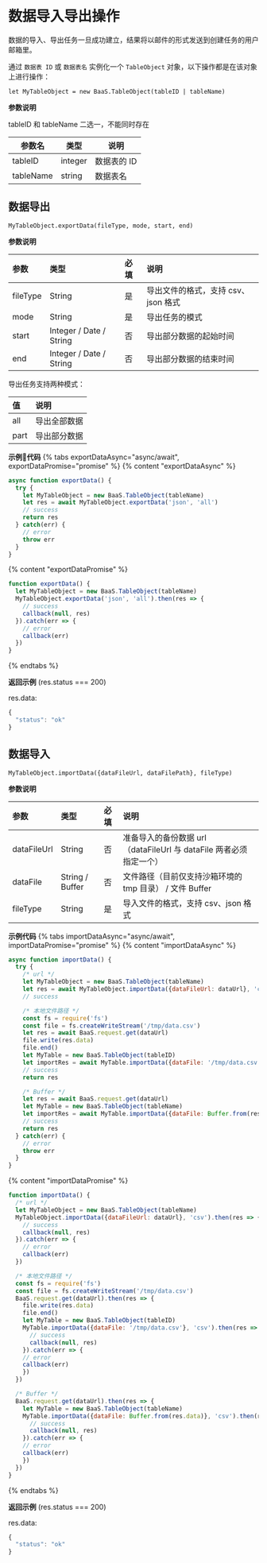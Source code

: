 # 数据导入导出操作

数据的导入、导出任务一旦成功建立，结果将以邮件的形式发送到创建任务的用户邮箱里。

通过 `数据表 ID` 或 `数据表名` 实例化一个 `TableObject` 对象，以下操作都是在该对象上进行操作：

`let MyTableObject = new BaaS.TableObject(tableID | tableName)`

**参数说明**

tableID 和 tableName 二选一，不能同时存在

| 参数名    | 类型    | 说明                                 |
|-----------|---------|--------------------------------------|
| tableID   | integer | 数据表的 ID                          |
| tableName | string  | 数据表名                             |

## 数据导出

`MyTableObject.exportData(fileType, mode, start, end)`

**参数说明**

| 参数      | 类型   | 必填 | 说明 |
| :-----   | :-----  | :-- | :---|
| fileType | String  |  是 | 导出文件的格式，支持 csv、json 格式 |
| mode     | String  |  是  | 导出任务的模式|
| start    | Integer / Date / String |  否  | 导出部分数据的起始时间 |
| end      | Integer / Date / String |  否  | 导出部分数据的结束时间 |

导出任务支持两种模式：

|    值   |    说明      |
| :-----  | :---------  |
| all     |  导出全部数据 |
| part    |  导出部分数据 |

**示例代码**
{% tabs exportDataAsync="async/await", exportDataPromise="promise" %}
{% content "exportDataAsync" %}
```js
async function exportData() {
  try {
    let MyTableObject = new BaaS.TableObject(tableName)
    let res = await MyTableObject.exportData('json', 'all')
    // success
    return res
  } catch(err) {
    // error
    throw err
  }
}
```

{% content "exportDataPromise" %}
```js
function exportData() {
  let MyTableObject = new BaaS.TableObject(tableName)
  MyTableObject.exportData('json', 'all').then(res => {
    // success
    callback(null, res)
  }).catch(err => {
    // error
    callback(err)
  })
}
```
{% endtabs %}

**返回示例** (res.status === 200)

res.data:
```js
{
  "status": "ok"
}
```


## 数据导入

`MyTableObject.importData({dataFileUrl, dataFilePath}, fileType)`

**参数说明**

| 参数         | 类型     | 必填 | 说明 |
| :-----      | :-----  | :-- | :---|
| dataFileUrl | String  |  否  | 准备导入的备份数据 url （dataFileUrl 与 dataFile 两者必须指定一个） |
| dataFile    | String / Buffer |  否  | 文件路径（目前仅支持沙箱环境的 tmp 目录） / 文件 Buffer |
| fileType    | String  |  是 | 导入文件的格式，支持 csv、json 格式 |

**示例代码**
{% tabs importDataAsync="async/await", importDataPromise="promise" %}
{% content "importDataAsync" %}
```js
async function importData() {
  try {
    /* url */
    let MyTableObject = new BaaS.TableObject(tableName)
    let res = await MyTableObject.importData({dataFileUrl: dataUrl}, 'csv')
    // success

    /* 本地文件路径 */
    const fs = require('fs')
    const file = fs.createWriteStream('/tmp/data.csv')
    let res = await BaaS.request.get(dataUrl)
    file.write(res.data)
    file.end()
    let MyTable = new BaaS.TableObject(tableID)
    let importRes = await MyTable.importData({dataFile: '/tmp/data.csv'}, 'csv')
    // success
    return res

    /* Buffer */
    let res = await BaaS.request.get(dataUrl)
    let MyTable = new BaaS.TableObject(tableName)
    let importRes = await MyTable.importData({dataFile: Buffer.from(res.data)}, 'csv')
    // success
    return res
  } catch(err) {
    // error
    throw err
  }
}
```

{% content "importDataPromise" %}
```js
function importData() {
  /* url */
  let MyTableObject = new BaaS.TableObject(tableName)
  MyTableObject.importData({dataFileUrl: dataUrl}, 'csv').then(res => {
    // success
    callback(null, res)
  }).catch(err => {
    // error
    callback(err)
  })

  /* 本地文件路径 */
  const fs = require('fs')
  const file = fs.createWriteStream('/tmp/data.csv')
  BaaS.request.get(dataUrl).then(res => {
    file.write(res.data)
    file.end()
    let MyTable = new BaaS.TableObject(tableID)
    MyTable.importData({dataFile: '/tmp/data.csv'}, 'csv').then(res => {
      // success
      callback(null, res)
    }).catch(err => {
    // error
    callback(err)
    })
  })

  /* Buffer */
  BaaS.request.get(dataUrl).then(res => {
    let MyTable = new BaaS.TableObject(tableName)
    MyTable.importData({dataFile: Buffer.from(res.data)}, 'csv').then(res => {
      // success
      callback(null, res)
    }).catch(err => {
    // error
    callback(err)
    })
  })
}
```
{% endtabs %}

**返回示例** (res.status === 200)

res.data:
```js
{
  "status": "ok"
}
```

